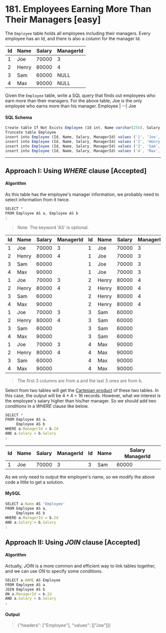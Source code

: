 # 181. Employees Earning More Than Their Managers [easy]
The `Employee` table holds all employees including their managers. Every employee has an Id, and there is also a column for the manager Id.

Id | Name  | Salary | ManagerId
--|--|---|--
 1  | Joe   | 70000  | 3         
 2  | Henry | 80000  | 4         
 3  | Sam   | 60000  | NULL      
 4  | Max   | 90000  | NULL      

Given the `Employee` table, write a SQL query that finds out employees who earn more than their managers. For the above table, Joe is the only employee who earns more than his manager.
Employee |
--|
Joe      

#### SQL Schema
```javascript
Create table If Not Exists Employee (Id int, Name varchar(255), Salary int, ManagerId int)
Truncate table Employee
insert into Employee (Id, Name, Salary, ManagerId) values ('1', 'Joe', '70000', '3')
insert into Employee (Id, Name, Salary, ManagerId) values ('2', 'Henry', '80000', '4')
insert into Employee (Id, Name, Salary, ManagerId) values ('3', 'Sam', '60000', 'None')
insert into Employee (Id, Name, Salary, ManagerId) values ('4', 'Max', '90000', 'None')
```
---
## Approach I: Using _WHERE_ clause [Accepted]
#### Algorithm
As this table has the employee's manager information, we probably need to select information from it twice.
```javascript
SELECT *
FROM Employee AS a, Employee AS b
;
```
> Note: The keyword 'AS' is optional.

Id	|Name	|Salary	|ManagerId	|Id	|Name	|Salary	|ManagerId
--|--|--|--|--|--|--|--
1	|Joe	|70000	|3	|1	|Joe	|70000	|3
2	|Henry	|80000	|4	|1	|Joe	|70000	|3
3	|Sam	|60000|		|1	|Joe	|70000	|3
4	|Max	|90000|		|1	|Joe	|70000	|3
1	|Joe	|70000	|3	|2	|Henry	|80000	|4
2	|Henry	|80000	|4	|2	|Henry	|80000	|4
3	|Sam	|60000|		|2	|Henry	|80000	|4
4	|Max	|90000|		|2	|Henry	|80000	|4
1	|Joe	|70000	|3	|3	|Sam	|60000	
2	|Henry	|80000	|4	|3	|Sam	|60000	
3	|Sam	|60000|		|3	|Sam	|60000	
4	|Max	|90000|		|3	|Sam	|60000	
1	|Joe	|70000	|3	|4	|Max	|90000	
2	|Henry	|80000	|4	|4	|Max	|90000	
3	|Sam	|60000|		|4	|Max	|90000	
4	|Max	|90000|		|4	|Max	|90000	

> The first 3 columns are from a and the last 3 ones are from b.

Select from two tables will get the [Cartesian product](https://en.wikipedia.org/wiki/Cartesian_product) of these two tables. In this case, the output will be 4 * 4 = 16 records. However, what we interest is the employee's salary higher than his/her manager. So we should add two conditions in a _WHERE_ clause like below.

```javascript
SELECT *
FROM Employee AS a,
     Employee AS b
WHERE a.ManagerId = b.Id
AND a.Salary > b.Salary
;
```
Id	|Name	|Salary	|ManagerId	|Id	|Name	|Salary	ManagerId
--|--|--|--|--|--|--
1	|Joe	|70000	|3	|3	|Sam	|60000

As we only need to output the employee's name, so we modify the above code a little to get a solution.

#### MySQL
```javascript
SELECT a.Name AS 'Employee'
FROM Employee AS a,
     Employee AS b
WHERE a.ManagerId = b.Id
AND a.Salary > b.Salary
;
```
## Approach II: Using _JOIN_ clause [Accepted]
#### Algorithm

Actually, _JOIN_ is a more common and efficient way to link tables together, and we can use _ON_ to specify some conditions.
```javascript
SELECT a.NAME AS Employee
FROM Employee AS a 
JOIN Employee AS b
ON a.ManagerId = b.Id
AND a.Salary > b.Salary
;
```
#### Output
> {"headers": ["Employee"], "values": [["Joe"]]}
